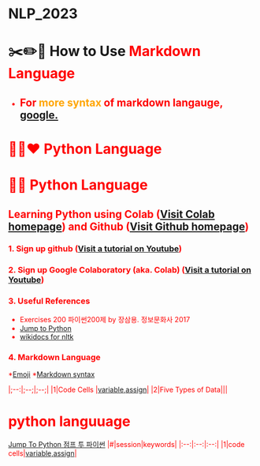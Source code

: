 # NLP_2023

# ✂️✏️📌 **How to Use <font color = 'red'> Markdown Language**
* ## For <font color = 'orange'> more syntax</font> of markdown langauge, [google.](https://www.google.com/)


# 🌭🐸❤️ Python Language

# 🐹🍦 **Python Language**

## **Learning Python** using **Colab** ([Visit Colab homepage](https://colab.research.google.com/?utm_source=scs-index)) and **Github** ([Visit Github homepage](https://github.com/))

### **1. Sign up github** ([Visit a tutorial on Youtube](https://www.youtube.com/watch?v=c-NikCpec7U))
### **2. Sign up Google Colaboratory** (aka. Colab) ([Visit a tutorial on Youtube](https://www.youtube.com/watch?v=2X_EU18OeYM))

### **3. Useful References**
- Exercises 200 파이썬200제 by 장삼용. 정보문화사 2017
- [Jump to Python](https://wikidocs.net/book/1)
- [wikidocs for nltk](https://wikidocs.net/21667)

### **4. Markdown Language**
*[Emoji](https://gist.github.com/rxaviers/7360908)
*[Markdown syntax](https://www.markdownguide.org/basic-syntax/)

|;--:|;--;|;--;|
|1|Code Cells |[variable,assign](https://github.com/9DORAZI/NLP_2023/blob/main/1_CodeCells_Basic_.ipynb)|
|2|Five Types of Data|||

# python languuage
[Jump To Python 점프 투 파이썬](https://wikidocs.net/book/1)
|#|session|keywords|
|:--:|:--:|:--:|
|1|code cells|[variable,assign](https://github.com/9DORAZI/NLP_2023/blob/main/1_CodeCells_Basic_.ipynb)|
